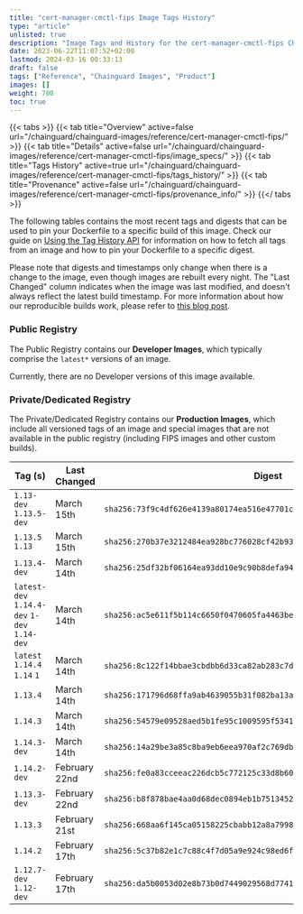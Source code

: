 ```yaml
---
title: "cert-manager-cmctl-fips Image Tags History"
type: "article"
unlisted: true
description: "Image Tags and History for the cert-manager-cmctl-fips Chainguard Image"
date: 2023-06-22T11:07:52+02:00
lastmod: 2024-03-16 00:33:13
draft: false
tags: ["Reference", "Chainguard Images", "Product"]
images: []
weight: 700
toc: true
---
```


{{< tabs >}}
{{< tab title="Overview" active=false url="/chainguard/chainguard-images/reference/cert-manager-cmctl-fips/" >}}
{{< tab title="Details" active=false url="/chainguard/chainguard-images/reference/cert-manager-cmctl-fips/image_specs/" >}}
{{< tab title="Tags History" active=true url="/chainguard/chainguard-images/reference/cert-manager-cmctl-fips/tags_history/" >}}
{{< tab title="Provenance" active=false url="/chainguard/chainguard-images/reference/cert-manager-cmctl-fips/provenance_info/" >}}
{{</ tabs >}}

The following tables contains the most recent tags and digests that can be used to pin your Dockerfile to a specific build of this image. Check our guide on [Using the Tag History API](/chainguard/chainguard-images/using-the-tag-history-api/) for information on how to fetch all tags from an image and how to pin your Dockerfile to a specific digest.

Please note that digests and timestamps only change when there is a change to the image, even though images are rebuilt every night. The "Last Changed" column indicates when the image was last modified, and doesn't always reflect the latest build timestamp. For more information about how our reproducible builds work, please refer to [this blog post](https://www.chainguard.dev/unchained/reproducing-chainguards-reproducible-image-builds).

### Public Registry
The Public Registry contains our **Developer Images**, which typically comprise the `latest*` versions of an image.

Currently, there are no Developer versions of this image available.

### Private/Dedicated Registry
The Private/Dedicated Registry contains our **Production Images**, which include all versioned tags of an image and special images that are not available in the public registry (including FIPS images and other custom builds).

| Tag (s)                                       | Last Changed  | Digest                                                                    |
|-----------------------------------------------|---------------|---------------------------------------------------------------------------|
|  `1.13-dev` `1.13.5-dev`                      | March 15th    | `sha256:73f9c4df626e4139a80174ea516e47701ceb705c0c9974bf1f8292cc8dfc44c6` |
|  `1.13.5` `1.13`                              | March 15th    | `sha256:270b37e3212484ea928bc776028cf42b9389f56f6975add9f249f289bc863234` |
|  `1.13.4-dev`                                 | March 14th    | `sha256:25df32bf06164ea93dd10e9c90b8defa94a86eed0aa320f9dd5eefca482eb201` |
|  `latest-dev` `1.14.4-dev` `1-dev` `1.14-dev` | March 14th    | `sha256:ac5e611f5b114c6650f0470605fa4463be81d214e0e334c14679ceecc66cf576` |
|  `latest` `1.14.4` `1.14` `1`                 | March 14th    | `sha256:8c122f14bbae3cbdbb6d33ca82ab283c7d78464e1a7f94c00a5b07e7be787871` |
|  `1.13.4`                                     | March 14th    | `sha256:171796d68ffa9ab4639055b31f082ba13a4e3fb3c30464b46c6c463abc6a4223` |
|  `1.14.3`                                     | March 14th    | `sha256:54579e09528aed5b1fe95c1009595f5341dec5e263f61d62c781656835336470` |
|  `1.14.3-dev`                                 | March 14th    | `sha256:14a29be3a85c8ba9eb6eea970af2c769db6686fa6325e22afe2ba992698cf05c` |
|  `1.14.2-dev`                                 | February 22nd | `sha256:fe0a83cceeac226dcb5c772125c33d8b6083270793cc459614272528128ec5c9` |
|  `1.13.3-dev`                                 | February 22nd | `sha256:b8f878bae4aa0d68dec0894eb1b751345298048ab2d47a731b2d634cd6cab550` |
|  `1.13.3`                                     | February 21st | `sha256:668aa6f145ca05158225cbabb12a8a7998b6796535ee7995a906c3a7a4f5d035` |
|  `1.14.2`                                     | February 17th | `sha256:5c37b82e1c7c88c4f7d05a9e924c98ed6f9030c952f239f12dd5f477a20cc49a` |
|  `1.12.7-dev` `1.12-dev`                      | February 17th | `sha256:da5b0053d02e8b73b0d7449029568d7741f5915a236bd62e550dd73471d0fbe2` |

